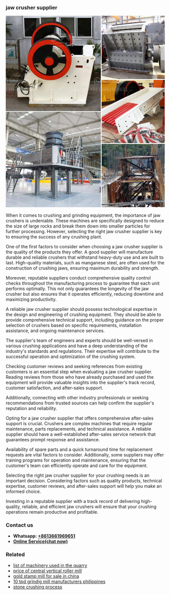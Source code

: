 <h3>jaw crusher supplier</h3><img src='1708322618.jpg' alt=''><p>When it comes to crushing and grinding equipment, the importance of jaw crushers is undeniable. These machines are specifically designed to reduce the size of large rocks and break them down into smaller particles for further processing. However, selecting the right jaw crusher supplier is key to ensuring the success of any crushing plant.</p><p>One of the first factors to consider when choosing a jaw crusher supplier is the quality of the products they offer. A good supplier will manufacture durable and reliable crushers that withstand heavy-duty use and are built to last. High-quality materials, such as manganese steel, are often used for the construction of crushing jaws, ensuring maximum durability and strength.</p><p>Moreover, reputable suppliers conduct comprehensive quality control checks throughout the manufacturing process to guarantee that each unit performs optimally. This not only guarantees the longevity of the jaw crusher but also ensures that it operates efficiently, reducing downtime and maximizing productivity.</p><p>A reliable jaw crusher supplier should possess technological expertise in the design and engineering of crushing equipment. They should be able to provide comprehensive technical support, including guidance on the proper selection of crushers based on specific requirements, installation assistance, and ongoing maintenance services.</p><p>The supplier's team of engineers and experts should be well-versed in various crushing applications and have a deep understanding of the industry's standards and regulations. Their expertise will contribute to the successful operation and optimization of the crushing system.</p><p>Checking customer reviews and seeking references from existing customers is an essential step when evaluating a jaw crusher supplier. Reading reviews from those who have already purchased and used the equipment will provide valuable insights into the supplier's track record, customer satisfaction, and after-sales support.</p><p>Additionally, connecting with other industry professionals or seeking recommendations from trusted sources can help confirm the supplier's reputation and reliability.</p><p>Opting for a jaw crusher supplier that offers comprehensive after-sales support is crucial. Crushers are complex machines that require regular maintenance, parts replacements, and technical assistance. A reliable supplier should have a well-established after-sales service network that guarantees prompt response and assistance.</p><p>Availability of spare parts and a quick turnaround time for replacement requests are vital factors to consider. Additionally, some suppliers may offer training programs for operation and maintenance, ensuring that the customer's team can efficiently operate and care for the equipment.</p><p>Selecting the right jaw crusher supplier for your crushing needs is an important decision. Considering factors such as quality products, technical expertise, customer reviews, and after-sales support will help you make an informed choice.</p><p>Investing in a reputable supplier with a track record of delivering high-quality, reliable, and efficient jaw crushers will ensure that your crushing operations remain productive and profitable.</p><h3>Contact us</h3><ul><li><strong>Whatsapp:&nbsp;<a href="https://wa.me/8613661969651">+8613661969651</a></strong></li><li><a href="https://swt.shibang-china.com/?git&amp;zhl&amp;jaw crusher supplier"><strong>Online Service(chat now)</strong></a></li></ul><h3>Related</h3><ul><li><a href='list of machinery used in the quarry.md'>list of machinery used in the quarry</a></li><li><a href='price of central vertical roller mill.md'>price of central vertical roller mill</a></li><li><a href='gold stamp mill for sale in china.md'>gold stamp mill for sale in china</a></li><li><a href='10 tpd grindig mill manufacturers philippines.md'>10 tpd grindig mill manufacturers philippines</a></li><li><a href='stone crushing process.md'>stone crushing process</a></li></ul>